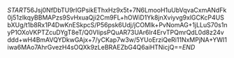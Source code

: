 $START$56Jsj0NfDbTU9rIGPsikEThxHz9x5t+7N6LmooH1uUbVqvaCxmANdFk0j51zIkqyBBMAPzs9SvHxuaQji2Cm9FL+hOWiD1Yk8jnXviyvg9xlGCKcP4USbXUg/t1b8Rx1P4DwKnESkpcS/P56psk6Udj/jCOMlk+PvNomAG+1jLLuS70s1nyP1OXoVKPTZcuDYgT8eT/Q0VIipsPQuAR73UAr6lr4ErvTPQmrQdL0d8z24vddd+wH4BmAVQYDkwGAjx+7/yCKap7w3w/5YUoErziQeRi11NxMPjNA+YWI1iwa6MAo7AhrGvezH4sOQXk9zLeBRAEZbG4Q6aiHTNicjQ==$END$